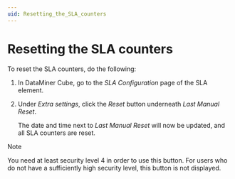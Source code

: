 ```yaml
---
uid: Resetting_the_SLA_counters
---
```


# Resetting the SLA counters

To reset the SLA counters, do the following:

1. In DataMiner Cube, go to the *SLA Configuration* page of the SLA element.

1. Under *Extra settings*, click the *Reset* button underneath *Last Manual Reset*.

   The date and time next to *Last Manual Reset* will now be updated, and all SLA counters are reset.

> [!NOTE]
> You need at least security level 4 in order to use this button. For users who do not have a sufficiently high security level, this button is not displayed.
